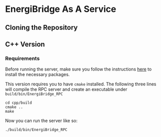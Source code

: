 # EnergiBridge As A Service

## Cloning the Repository

## C++ Version

### Requirements
Before running the server, make sure you follow the instructions [here](https://github.com/cinemast/libjson-rpc-cpp?tab=readme-ov-file#install-the-framework) to install the necessary packages.

This version requires you to have `cmake` installed. The following three lines will compile the RPC server and create an executable under `build/bin/EnergiBridge_RPC`

```
cd cpp/build
cmake ..
make
```

Now you can run the server like so:

```
./build/bin/EnergiBridge_RPC
```
